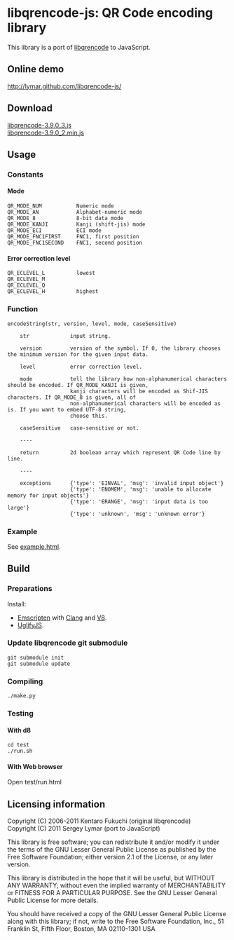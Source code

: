 # libqrencode-js: QR Code encoding library

This library is a port of [libqrencode](https://github.com/fukuchi/libqrencode) to JavaScript.

## Online demo

http://lymar.github.com/libqrencode-js/

## Download

[libqrencode-3.9.0_3.js](https://raw.github.com/lymar/libqrencode-js/3.9.0_3/release/libqrencode-3.9.0_3.js)  
[libqrencode-3.9.0_2.min.js](https://raw.github.com/lymar/libqrencode-js/3.9.0_3/release/libqrencode-3.9.0_3.min.js)

## Usage

### Constants

#### Mode

    QR_MODE_NUM           Numeric mode
    QR_MODE_AN            Alphabet-numeric mode
    QR_MODE_8             8-bit data mode
    QR_MODE_KANJI         Kanji (shift-jis) mode
    QR_MODE_ECI           ECI mode
    QR_MODE_FNC1FIRST     FNC1, first position
    QR_MODE_FNC1SECOND    FNC1, second position

#### Error correction level
    QR_ECLEVEL_L          lowest
    QR_ECLEVEL_M
    QR_ECLEVEL_Q
    QR_ECLEVEL_H          highest

### Function

    encodeString(str, version, level, mode, caseSensitive)
    
        str             input string.
        
        version         version of the symbol. If 0, the library chooses the minimum version for the given input data.
        
        level           error correction level.
        
        mode            tell the library how non-alphanumerical characters should be encoded. If QR_MODE_KANJI is given, 
                        kanji characters will be encoded as Shif-JIS characters. If QR_MODE_8 is given, all of 
                        non-alphanumerical characters will be encoded as is. If you want to embed UTF-8 string, 
                        choose this.
                        
        caseSensitive   case-sensitive or not.
        
        ----
        
        return          2d boolean array which represent QR Code line by line.
        
        ----
        
        exceptions      {'type': 'EINVAL', 'msg': 'invalid input object'}
                        {'type': 'ENOMEM', 'msg': 'unable to allocate memory for input objects'}
                        {'type': 'ERANGE', 'msg': 'input data is too large'}
                        {'type': 'unknown', 'msg': 'unknown error'}

### Example

See [example.html](https://github.com/lymar/libqrencode-js/blob/master/release/example.html).

## Build

### Preparations

Install:

* [Emscripten](https://github.com/kripken/emscripten) with [Clang](http://clang.llvm.org/get_started.html) and [V8](http://code.google.com/apis/v8/build.html).
* [UglifyJS](https://github.com/mishoo/UglifyJS).

### Update libqrencode git submodule

    git submodule init
    git submodule update

### Compiling

    ./make.py

### Testing

#### With d8

    cd test
    ./run.sh

#### With Web browser

Open test/run.html

## Licensing information

Copyright (C) 2006-2011 Kentaro Fukuchi (original libqrencode)  
Copyright (C) 2011 Sergey Lymar (port to JavaScript)

This library is free software; you can redistribute it and/or modify it under the terms of the GNU Lesser General Public License as published by the Free Software Foundation; either version 2.1 of the License, or any later version.

This library is distributed in the hope that it will be useful, but WITHOUT ANY WARRANTY; without even the implied warranty of MERCHANTABILITY or FITNESS FOR A PARTICULAR PURPOSE. See the GNU Lesser General Public License for more details. 

You should have received a copy of the GNU Lesser General Public License along with this library; if not, write to the Free Software Foundation, Inc., 51 Franklin St, Fifth Floor, Boston, MA 02110-1301 USA
